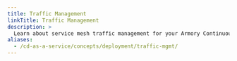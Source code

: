 ```yaml
---
title: Traffic Management
linkTitle: Traffic Management
description: >
  Learn about service mesh traffic management for your Armory Continuous Deployment-as-a-Service canary deployments. CD-as-a-Service supports Istio and LinkerD.
aliases: 
  - /cd-as-a-service/concepts/deployment/traffic-mgmt/
---
```


